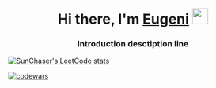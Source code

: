 <h1 align="center">Hi there, I'm <a href="https://daniilshat.ru/" target="_blank">Eugeni</a> 
<img src="https://github.com/blackcater/blackcater/raw/main/images/Hi.gif" height="32"/></h1>
<h3 align="center">Introduction desctiption line</h3>


[![SunChaser's LeetCode stats](https://leetcode-stats-six.vercel.app/api?username=SunChase)](https://github.com/KnlnKS/leetcode-stats)

[![codewars](https://www.codewars.com/users/SunChaser/badges/large)](https://www.codewars.com/users/SunChaser) 
